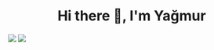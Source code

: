 <h1 align='center'> Hi there 👋, I'm Yağmur</h1>

<!--Profile Status -->

<a href="https://github.com/yagmurlu"><img align="center" src="https://github-readme-stats.vercel.app/api?username=yagmurlu&show_icons=true&bg_color=0d1117&text_color=ffffff&title_color=ffff00&icon_color=ffff00&hide_border=true" /></a>
<a href="https://github.com/yagmurlu"><img align="center" src="https://github-readme-stats.vercel.app/api/top-langs/?username=yagmurlu&bg_color=0d1117&text_color=ffffff&title_color=ffff00&hide_border=true&layout=compact&langs_count=10" /></a>


<!-- Lınkedin -->
<!--
<a href="https://www.linkedin.com/in/aleyna-ya%C4%9Fmur-t%C3%BCmt%C3%BCrk-05a28b207/">
   <img align="center" alt="Aleyna Yağmur Tümtürk in Linkedin" width="22px" src="https://raw.githubusercontent.com/peterthehan/peterthehan/master/assets/linkedin.svg" />
</a>
-->

<!--Profile Views 
<p align="center">
  <img src="https://gpvc.arturio.dev/yagmurlu" alt="profile views">  
</p>
-->
